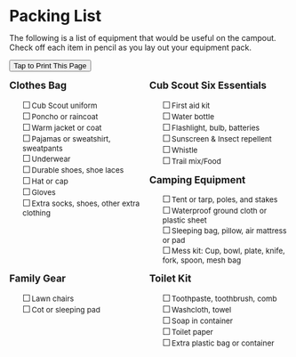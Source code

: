 # Packing List #


The following is a list of equipment that would be useful on the campout. Check off each item in pencil as you lay out your equipment pack.

<style>
ul{list-style: none;}
ul li:before
{
	font-size:1.25em;
	content: "\2610";
	margin-right:0.1em;
}
ul li {font-size:0.95em;}

h2{margin-top:0;font-size:1.25em;}
#sub-head, h1{margin:0;padding:0;}
div#sections div {width:50%;float:left;}
@media print
{
    main{margin:0;padding:0;}
	header h1{font-size:50px;}
	#foot_contact{display:none;}
}
</style>
<button onclick="window.print()">Tap to Print This Page</button>
<div id="sections"><div>

## Clothes Bag ##
* Cub Scout uniform
* Poncho or raincoat
* Warm jacket or coat
* Pajamas or sweatshirt, sweatpants
* Underwear
* Durable shoes, shoe laces
* Hat or cap
* Gloves
* Extra socks, shoes, other extra clothing
</div><div>

## Cub Scout Six Essentials ##
* First aid kit
* Water bottle
* Flashlight, bulb, batteries
* Sunscreen & Insect repellent
* Whistle
* Trail mix/Food
</div><div>

## Camping Equipment ##
* Tent or tarp, poles, and stakes
* Waterproof ground cloth or plastic sheet
* Sleeping bag, pillow, air mattress or pad
* Mess kit: Cup, bowl, plate, knife, fork, spoon, mesh bag

</div><div>

## Family Gear ##
* Lawn chairs
* Cot or sleeping pad
</div><div>

## Toilet Kit ##
* Toothpaste, toothbrush, comb
* Washcloth, towel
* Soap in container
* Toilet paper
* Extra plastic bag or container
</div>
<br style="clear:both">